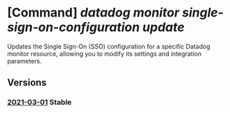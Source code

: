 # [Command] _datadog monitor single-sign-on-configuration update_

Updates the Single Sign-On (SSO) configuration for a specific Datadog monitor resource, allowing you to modify its settings and integration parameters.

## Versions

### [2021-03-01](/Resources/mgmt-plane/L3N1YnNjcmlwdGlvbnMve30vcmVzb3VyY2Vncm91cHMve30vcHJvdmlkZXJzL21pY3Jvc29mdC5kYXRhZG9nL21vbml0b3JzL3t9L3NpbmdsZXNpZ25vbmNvbmZpZ3VyYXRpb25zL3t9/2021-03-01.xml) **Stable**

<!-- mgmt-plane /subscriptions/{}/resourcegroups/{}/providers/microsoft.datadog/monitors/{}/singlesignonconfigurations/{} 2021-03-01 -->
